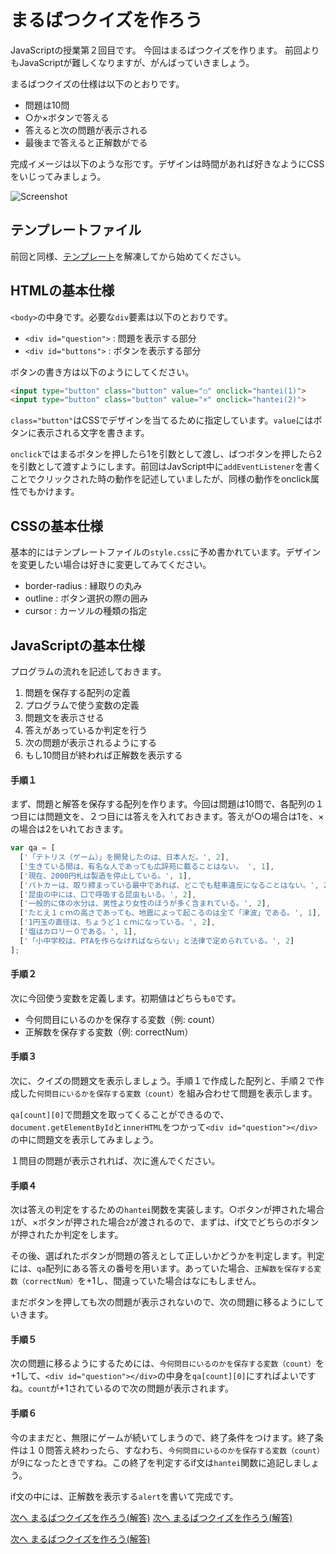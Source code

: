 # まるばつクイズを作ろう

JavaScriptの授業第２回目です。
今回はまるばつクイズを作ります。
前回よりもJavaScriptが難しくなりますが、がんばっていきましょう。

まるばつクイズの仕様は以下のとおりです。

* 問題は10問
* ○か×ボタンで答える
* 答えると次の問題が表示される
* 最後まで答えると正解数がでる

完成イメージは以下のような形です。デザインは時間があれば好きなようにCSSをいじってみましょう。

![Screenshot](images/1.png)

## テンプレートファイル

前回と同様、[テンプレート](./template.zip?raw=true)を解凍してから始めてください。

## HTMLの基本仕様

`<body>`の中身です。必要な`div`要素は以下のとおりです。

* `<div id="question">` : 問題を表示する部分
* `<div id="buttons">` : ボタンを表示する部分

ボタンの書き方は以下のようにしてください。

```html
<input type="button" class="button" value="○" onclick="hantei(1)">
<input type="button" class="button" value="×" onclick="hantei(2)">
```

`class="button"`はCSSでデザインを当てるために指定しています。`value`にはボタンに表示される文字を書きます。

`onclick`ではまるボタンを押したら1を引数として渡し、ばつボタンを押したら2を引数として渡すようにします。前回はJavScript中に`addEventListener`を書くことでクリックされた時の動作を記述していましたが、同様の動作をonclick属性でもかけます。

## CSSの基本仕様

基本的にはテンプレートファイルの`style.css`に予め書かれています。デザインを変更したい場合は好きに変更してみてください。

* border-radius : 縁取りの丸み
* outline : ボタン選択の際の囲み
* cursor : カーソルの種類の指定

## JavaScriptの基本仕様

プログラムの流れを記述しておきます。

1. 問題を保存する配列の定義
1. プログラムで使う変数の定義
1. 問題文を表示させる
1. 答えがあっているか判定を行う
1. 次の問題が表示されるようにする
1. もし10問目が終われば正解数を表示する

#### 手順１

まず、問題と解答を保存する配列を作ります。今回は問題は10問で、各配列の１つ目には問題文を、２つ目には答えを入れておきます。答えが○の場合は1を、×の場合は2をいれておきます。

```javascript
var qa = [
  ['「テトリス（ゲーム）」を開発したのは、日本人だ。', 2],
  ['生きている間は、有名な人であっても広辞苑に載ることはない。 ', 1],
  ['現在、2000円札は製造を停止している。', 1],
  ['パトカーは、取り締まっている最中であれば、どこでも駐車違反になることはない。', 2],
  ['昆虫の中には、口で呼吸する昆虫もいる。', 2],
  ['一般的に体の水分は、男性より女性のほうが多く含まれている。', 2],
  ['たとえ１ｃｍの高さであっても、地震によって起こるのは全て「津波」である。', 1],
  ['1円玉の直径は、ちょうど１ｃｍになっている。', 2],
  ['塩はカロリー０である。', 1],
  ['「小中学校は、PTAを作らなければならない」と法律で定められている。', 2]
];
```

#### 手順２

次に今回使う変数を定義します。初期値はどちらも`0`です。

* 今何問目にいるのかを保存する変数（例: count）
* 正解数を保存する変数（例: correctNum）

#### 手順３

次に、クイズの問題文を表示しましょう。手順１で作成した配列と、手順２で作成した`何問目にいるかを保存する変数（count）`を組み合わせて問題を表示します。

`qa[count][0]`で問題文を取ってくることができるので、`document.getElementById`と`innerHTML`をつかって`<div id="question"></div>`の中に問題文を表示してみましょう。

１問目の問題が表示されれば、次に進んでください。

#### 手順４

次は答えの判定をするための`hantei`関数を実装します。○ボタンが押された場合`1`が、×ボタンが押された場合`2`が渡されるので、まずは、if文でどちらのボタンが押されたか判定をします。

その後、選ばれたボタンが問題の答えとして正しいかどうかを判定します。判定には、`qa`配列にある答えの番号を用います。あっていた場合、`正解数を保存する変数（correctNum）`を+1し、間違っていた場合はなにもしません。

まだボタンを押しても次の問題が表示されないので、次の問題に移るようにしていきます。

#### 手順５

次の問題に移るようにするためには、`今何問目にいるのかを保存する変数（count）`を+1して、`<div id="question"></div>`の中身を`qa[count][0]`にすればよいですね。`count`が+1されているので次の問題が表示されます。

#### 手順６

今のままだと、無限にゲームが続いてしまうので、終了条件をつけます。終了条件は１０問答え終わったら、すなわち、`今何問目にいるのかを保存する変数（count）`が9になったときですね。この終了を判定するif文は`hantei`関数に追記しましょう。

if文の中には、正解数を表示する`alert`を書いて完成です。

  [次へ まるばつクイズを作ろう(解答)](./06/marubatsu2.md)
  [次へ まるばつクイズを作ろう(解答)](../06/marubatsu2.md)
 
  [次へ まるばつクイズを作ろう(解答)](../06/marubatsu2.md)
